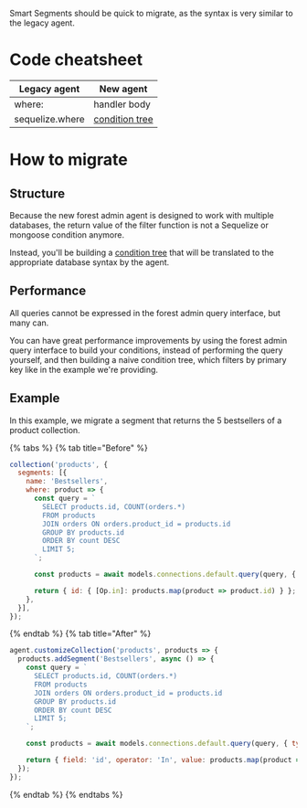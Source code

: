 Smart Segments should be quick to migrate, as the syntax is very similar to the legacy agent.

# Code cheatsheet

| Legacy agent    | New agent                                                                    |
| --------------- | ---------------------------------------------------------------------------- |
| where:          | handler body                                                                 |
| sequelize.where | [condition tree](../../../under-the-hood/queries/filters.md#condition-trees) |

# How to migrate

## Structure

Because the new forest admin agent is designed to work with multiple databases, the return value of the filter function is not a Sequelize or mongoose condition anymore.

Instead, you'll be building a [condition tree](../../../under-the-hood/queries/filters.md#condition-trees) that will be translated to the appropriate database syntax by the agent.

## Performance

All queries cannot be expressed in the forest admin query interface, but many can.

You can have great performance improvements by using the forest admin query interface to build your conditions, instead of performing the query yourself, and then building a naive condition tree, which filters by primary key like in the example we're providing.

## Example

In this example, we migrate a segment that returns the 5 bestsellers of a product collection.

{% tabs %} {% tab title="Before" %}

```javascript
collection('products', {
  segments: [{
    name: 'Bestsellers',
    where: product => {
      const query = `
        SELECT products.id, COUNT(orders.*)
        FROM products
        JOIN orders ON orders.product_id = products.id
        GROUP BY products.id
        ORDER BY count DESC
        LIMIT 5;
      `;

      const products = await models.connections.default.query(query, { type: QueryTypes.SELECT })

      return { id: { [Op.in]: products.map(product => product.id) } };
    },
  }],
});
```

{% endtab %} {% tab title="After" %}

```javascript
agent.customizeCollection('products', products => {
  products.addSegment('Bestsellers', async () => {
    const query = `
      SELECT products.id, COUNT(orders.*)
      FROM products
      JOIN orders ON orders.product_id = products.id
      GROUP BY products.id
      ORDER BY count DESC
      LIMIT 5;
    `;

    const products = await models.connections.default.query(query, { type: QueryTypes.SELECT });

    return { field: 'id', operator: 'In', value: products.map(product => product.id) };
  });
});
```

{% endtab %} {% endtabs %}
